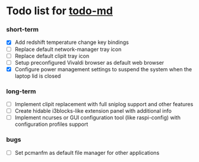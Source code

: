# Todo list for [todo-md](https://github.com/ratflow/ratflow-desktop)

### short-term
- [x] Add redshift temperature change key bindings
- [ ] Replace default network-manager tray icon
- [ ] Replace default clipit tray icon
- [ ] Setup preconfigured Vivaldi browser as default web browser
- [x] Configure power management settings to suspend the system when the laptop lid is closed

### long-term
- [ ] Implement clipit replacement with full sniplog support and other features
- [ ] Create hidable i3blocks-like extension panel with additional info
- [ ] Implement ncurses or GUI configuration tool (like raspi-config) with configuration profiles support

### bugs
- [ ] Set pcmanfm as default file manager for other applications

